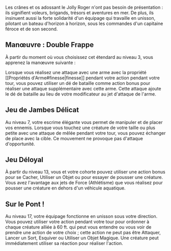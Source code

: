 Les crânes et os adossant le Jolly Roger n'ont pas besoin de présentation : ils signifient voleurs, brigands, trésors et aventures en mer. De plus, ils insinuent aussi la forte solidarité d'un équipage qui travaille en unisson, pilotant un bateau d'horizon à horizon, sous les commandes d'un capitaine féroce et de son second.

## Manœuvre : Double Frappe

À partir du moment où vous choisissez cet étendard au niveau 3, vous apprenez la manœuvre suivante :

Lorsque vous réalisez une attaque avec une arme avec la propriété [[Propriétés d'Arme#finesse|finesse]] pendant votre action pendant votre tour, vous pouvez utiliser un dé de bataille comme action bonus pour réaliser une attaque supplémentaire avec cette arme. Cette attaque ajoute le dé de bataille au lieu de votre modificateur au jet d'attaque de l'arme.

## Jeu de Jambes Délicat

Au niveau 7, votre escrime élégante vous permet de manipuler et de placer vos ennemis. Lorsque vous touchez une créature de votre taille ou plus petite avec une attaque de mêlée pendant votre tour, vous pouvez échanger de place avec la cible. Ce mouvement ne provoque pas d'attaque d'opportunité.

## Jeu Déloyal

À partir du niveau 13, vous et votre cohorte pouvez utiliser une action bonus pour se Cacher, Utiliser un Objet ou pour essayer de pousser une créature. Vous avez l'avantage aux jets de Force (Athlétisme) que vous réalisez pour pousser une créature en dehors d'un véhicule aquatique.

## Sur le Pont !

Au niveau 17, votre équipage fonctionne en unisson sous votre direction. Vous pouvez utiliser votre action pendant votre tour pour ordonner à chaque créature alliée à 60 ft. qui peut vous entendre ou vous voir de prendre une action de votre choix ; cette action ne peut pas être Attaquer, Lancer un Sort, Esquiver ou Utiliser un Objet Magique. Une créature peut immédiatement utiliser sa réaction pour réaliser l'action.
